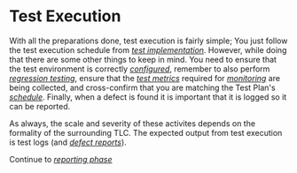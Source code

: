 # **Test Execution**

With all the preparations done, test execution is fairly simple; You just follow the test execution schedule from *[test implementation](/2/2.Test_Implementation.md)*. However, while doing that there are some other things to keep in mind. You need to ensure that the test environment is correctly *[configured](/0/1.Core_Concepts.md#configuration-management)*, remember to also perform *[regression testing](/0/4.Test_LifeCycle.md#level-independent-tests)*, ensure that the *[test metrics](/1/3.Test_Monitoring.md#test-metrics)* required for *[monitoring](/1/3.Test_Monitoring.md)* are being collected, and cross-confirm that you are matching the Test Plan's *[schedule](/1/1/7.Test_Schedule.md)*. Finally, when a defect is found it is important that it is logged so it can be reported. 

As always, the scale and severity of these activites depends on the formality of the surrounding TLC. The expected output from test execution is test logs (and *[defect reports](/3/1.Defect_Management.md#defect-reports)*).

Continue to *[reporting phase](/3/0.Reporting_Phase_Overview.md)*